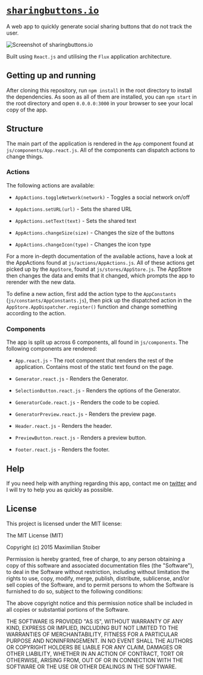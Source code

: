 # [`sharingbuttons.io`](http://sharingbuttons.io)

A web app to quickly generate social sharing buttons that do not track the user.

![Screenshot of sharingbuttons.io](https://i.imgur.com/MszRa5f.jpg)

Built using `React.js` and utilising the `Flux` application architecture.

## Getting up and running

After cloning this repository, run `npm install` in the root directory to install the dependencies. As soon as all of them are installed, you can `npm start` in the root directory and open `0.0.0.0:3000` in your browser to see your local copy of the app.

## Structure

The main part of the application is rendered in the `App` component found at `js/components/App.react.js`. All of the components can dispatch actions to change things.

### Actions

The following actions are available:

* `AppActions.toggleNetwork(network)` - Toggles a social network on/off

* `AppActions.setURL(url)` - Sets the shared URL

* `AppActions.setText(text)` - Sets the shared text

* `AppActions.changeSize(size)` - Changes the size of the buttons

* `AppActions.changeIcon(type)` - Changes the icon type

For a more in-depth documentation of the available actions, have a look at the AppActions found at `js/actions/AppActions.js`. All of these actions get picked up by the `AppStore`, found at `js/stores/AppStore.js`. The AppStore then changes the data and emits that it changed, which prompts the app to rerender with the new data.

To define a new action, first add the action type to the `AppConstants` (`js/constants/AppConstants.js`), then pick up the dispatched action in the `AppStore.AppDispatcher.register()` function and change something according to the action.

### Components

The app is split up across 6 components, all found in `js/components`. The following components are rendered:

* `App.react.js` - The root component that renders the rest of the application. Contains most of the static text found on the page.

* `Generator.react.js` - Renders the Generator.

* `SelectionButton.react.js` - Renders the options of the Generator.

* `GeneratorCode.react.js` - Renders the code to be copied.

* `GeneratorPreview.react.js` - Renders the preview page.

* `Header.react.js` - Renders the header.

* `PreviewButton.react.js` - Renders a preview button.

* `Footer.react.js` - Renders the footer.

## Help

If you need help with anything regarding this app, contact me on [twitter](https://twitter.com/mxstbr) and I will try to help you as quickly as possible.

## License

This project is licensed under the MIT license:

The MIT License (MIT)

Copyright (c) 2015 Maximilian Stoiber

Permission is hereby granted, free of charge, to any person obtaining a copy
of this software and associated documentation files (the "Software"), to deal
in the Software without restriction, including without limitation the rights
to use, copy, modify, merge, publish, distribute, sublicense, and/or sell
copies of the Software, and to permit persons to whom the Software is
furnished to do so, subject to the following conditions:

The above copyright notice and this permission notice shall be included in all
copies or substantial portions of the Software.

THE SOFTWARE IS PROVIDED "AS IS", WITHOUT WARRANTY OF ANY KIND, EXPRESS OR
IMPLIED, INCLUDING BUT NOT LIMITED TO THE WARRANTIES OF MERCHANTABILITY,
FITNESS FOR A PARTICULAR PURPOSE AND NONINFRINGEMENT. IN NO EVENT SHALL THE
AUTHORS OR COPYRIGHT HOLDERS BE LIABLE FOR ANY CLAIM, DAMAGES OR OTHER
LIABILITY, WHETHER IN AN ACTION OF CONTRACT, TORT OR OTHERWISE, ARISING FROM,
OUT OF OR IN CONNECTION WITH THE SOFTWARE OR THE USE OR OTHER DEALINGS IN THE
SOFTWARE.
